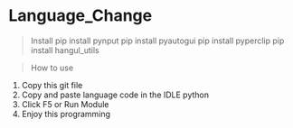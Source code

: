 # Language_Change
>Install
pip install pynput
pip install pyautogui
pip install pyperclip
pip install hangul_utils

>How to use
1. Copy this git file
2. Copy and paste language code in the IDLE python
3. Click F5 or Run Module
4. Enjoy this programming
